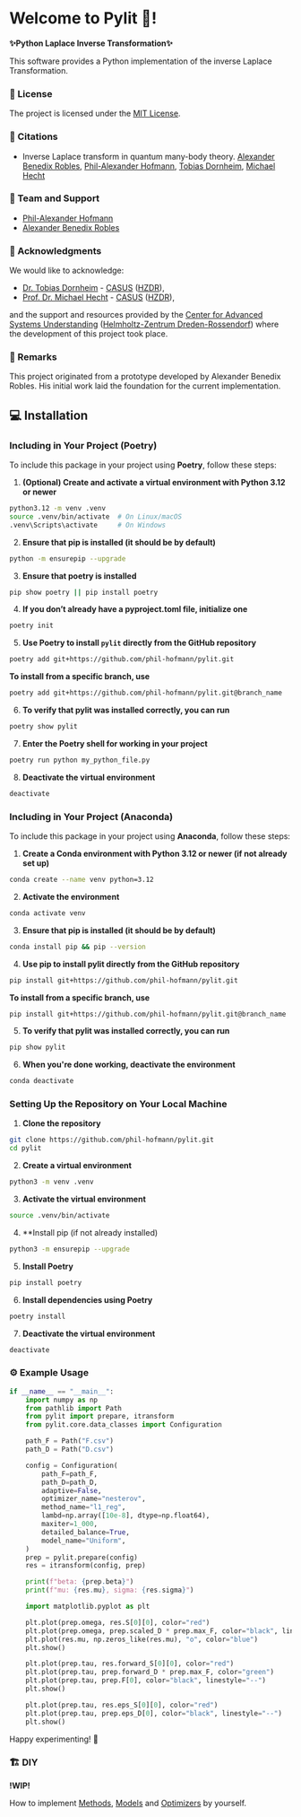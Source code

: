 # Welcome to Pylit 🚀!

**✨Python Laplace Inverse Transformation✨**

This software provides a Python implementation of the inverse Laplace Transformation.

### 📜 License

The project is licensed under the [MIT License](LICENSE.txt).

### 💬 Citations

- Inverse Laplace transform in quantum many-body theory. [Alexander Benedix Robles](a.benedix-robles@hzdr.de), [Phil-Alexander Hofmann](mailto:philhofmann@outlook.com), [Tobias Dornheim](t.dornheim@hzdr.de), [Michael Hecht](m.hecht@hzdr.de)

### 👥 Team and Support

- [Phil-Alexander Hofmann](https://github.com/philippocalippo/)
- [Alexander Benedix Robles](https://github.com/alexanderbenedix/)

### 🙏 Acknowledgments

We would like to acknowledge:

- [Dr. Tobias Dornheim](https://www.casus.science/de-de/team-members/dr-tobias-dornheim/) - [CASUS](https://www.casus.science/) ([HZDR](https://www.hzdr.de/)),
- [Prof. Dr. Michael Hecht](https://www.casus.science/de-de/team-members/michael-hecht/) - [CASUS](https://www.casus.science/) ([HZDR](https://www.hzdr.de/)),

and the support and resources provided by the [Center for Advanced Systems Understanding](https://www.casus.science/) ([Helmholtz-Zentrum Dreden-Rossendorf](https://www.hzdr.de/)) where the development of this project took place.

### 📝 Remarks

This project originated from a prototype developed by Alexander Benedix Robles. His initial work laid the foundation for the current implementation.

## 💻 Installation

### Including in Your Project (Poetry)

To include this package in your project using **Poetry**, follow these steps:

1. **(Optional) Create and activate a virtual environment with Python 3.12 or newer**

```bash
python3.12 -m venv .venv
source .venv/bin/activate  # On Linux/macOS
.venv\Scripts\activate     # On Windows
```

2. **Ensure that pip is installed (it should be by default)**

```bash
python -m ensurepip --upgrade
```

3. **Ensure that poetry is installed**

```bash
pip show poetry || pip install poetry
```

4. **If you don’t already have a pyproject.toml file, initialize one**

```bash
poetry init
```

5. **Use Poetry to install `pylit` directly from the GitHub repository**

```bash
poetry add git+https://github.com/phil-hofmann/pylit.git
```

**To install from a specific branch, use**

```bash
poetry add git+https://github.com/phil-hofmann/pylit.git@branch_name
```

6. **To verify that pylit was installed correctly, you can run**

```bash
poetry show pylit
```

7. **Enter the Poetry shell for working in your project**

```bash
poetry run python my_python_file.py
```

8. **Deactivate the virtual environment**

```bash
deactivate
```

### Including in Your Project (Anaconda)

To include this package in your project using **Anaconda**, follow these steps:

1. **Create a Conda environment with Python 3.12 or newer (if not already set up)**

```bash
conda create --name venv python=3.12
```

2. **Activate the environment**

```bash
conda activate venv
```

3. **Ensure that pip is installed (it should be by default)**

```bash
conda install pip && pip --version
```

4. **Use pip to install pylit directly from the GitHub repository**

```bash
pip install git+https://github.com/phil-hofmann/pylit.git
```

**To install from a specific branch, use**

```bash
pip install git+https://github.com/phil-hofmann/pylit.git@branch_name
```

5. **To verify that pylit was installed correctly, you can run**

```bash
pip show pylit
```

6. **When you're done working, deactivate the environment**

```bash
conda deactivate
```

### Setting Up the Repository on Your Local Machine

1. **Clone the repository**

```bash
git clone https://github.com/phil-hofmann/pylit.git
cd pylit
```

2. **Create a virtual environment**

```bash
python3 -m venv .venv
```

3. **Activate the virtual environment**

```bash
source .venv/bin/activate
```

4. \*\*Install pip (if not already installed)

```bash
python3 -m ensurepip --upgrade
```

5. **Install Poetry**

```bash
pip install poetry
```

6. **Install dependencies using Poetry**

```bash
poetry install
```

7. **Deactivate the virtual environment**

```bash
deactivate
```

### ⚙️ Example Usage

```python
if __name__ == "__main__":
    import numpy as np
    from pathlib import Path
    from pylit import prepare, itransform
    from pylit.core.data_classes import Configuration

    path_F = Path("F.csv")
    path_D = Path("D.csv")

    config = Configuration(
        path_F=path_F,
        path_D=path_D,
        adaptive=False,
        optimizer_name="nesterov",
        method_name="l1_reg",
        lambd=np.array([10e-8], dtype=np.float64),
        maxiter=1_000,
        detailed_balance=True,
        model_name="Uniform",
    )
    prep = pylit.prepare(config)
    res = itransform(config, prep)

    print(f"beta: {prep.beta}")
    print(f"mu: {res.mu}, sigma: {res.sigma}")

    import matplotlib.pyplot as plt

    plt.plot(prep.omega, res.S[0][0], color="red")
    plt.plot(prep.omega, prep.scaled_D * prep.max_F, color="black", linestyle="--")
    plt.plot(res.mu, np.zeros_like(res.mu), "o", color="blue")
    plt.show()

    plt.plot(prep.tau, res.forward_S[0][0], color="red")
    plt.plot(prep.tau, prep.forward_D * prep.max_F, color="green")
    plt.plot(prep.tau, prep.F[0], color="black", linestyle="--")
    plt.show()

    plt.plot(prep.tau, res.eps_S[0][0], color="red")
    plt.plot(prep.tau, prep.eps_D[0], color="black", linestyle="--")
    plt.show()
```

Happy experimenting! 🎉

### 🏗️ DIY

**!WIP!**

How to implement [Methods](#), [Models](#) and [Optimizers](#) by yourself.

